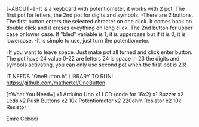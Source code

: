 [=ABOUT=]
-It is a keyboard with potentiometer, it works with 2 pot. The first pot for letters, the 2nd pot for digits and symbols.
-There are 2 buttons. The first button enters the selected chracter on one click. It comes back on double click and it erases eveything on long click.
The 2nd button for upper case or lower case. If "bled" variable is 1, it is uppercase but if it is 0, it is lowercase.
-It is simple to use, just turn the potentiometer.

-If you want to leave space. Just make pot all turned and click enter button.
The pot have 24 value
0-22 are letters
24 is space
in 23 the digits and symbols activating, you can only use second pot when the first pot is 23!

IT NEEDS "OneButton.h" LIBRARY TO RUN!
 https://github.com/mathertel/OneButton

[=What You Need=]
x1 Arduino Uno
x1 LCD (code for 16x2)
x1 Buzzer
x2 Leds
x2 Push Buttons
x2 10k Potentiometer
x2 220ohm Resistor
x2 10k Resistor

Emre Cebeci
